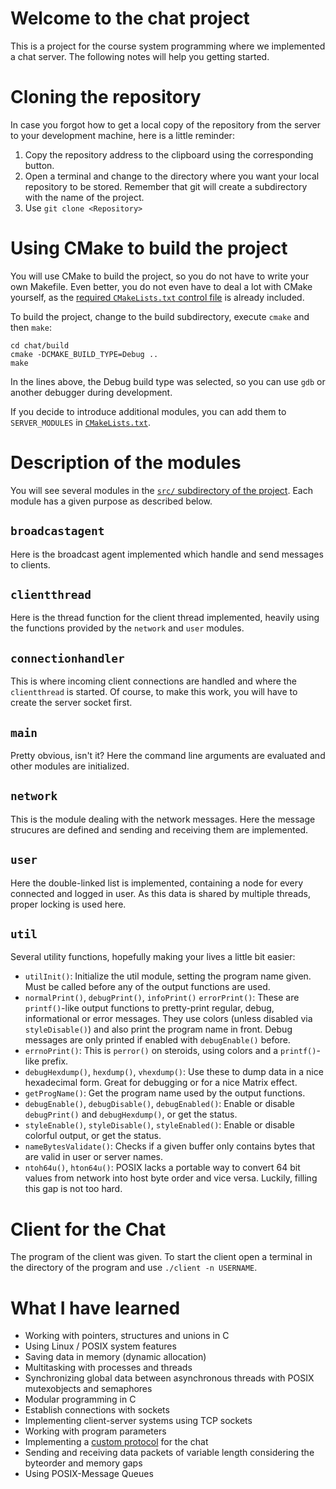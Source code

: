 Welcome to the chat project
===========================

This is a project for the course system programming where we implemented a chat server.
The following notes will help you getting started.

Cloning the repository
======================

In case you forgot how to get a local copy of the repository from the server to your development machine, here is
a little reminder:

1. Copy the repository address to the clipboard using the corresponding button.
2. Open a terminal and change to the directory where you want your local repository to be stored.
   Remember that git will create a subdirectory with the name of the project.
3. Use `git clone <Repository>`

Using CMake to build the project
================================

You will use CMake to build the project, so you do not have to write your own Makefile.
Even better, you do not even have to deal a lot with CMake yourself, as the
[required `CMakeLists.txt` control file](CMakeLists.txt) is already included.

To build the project, change to the build subdirectory, execute `cmake` and then `make`:
```
cd chat/build
cmake -DCMAKE_BUILD_TYPE=Debug ..
make
```
In the lines above, the Debug build type was selected, so you can use `gdb` or another debugger during development.

If you decide to introduce additional modules, you can add them to `SERVER_MODULES` in
[`CMakeLists.txt`](CMakeLists.txt).

Description of the modules
==========================

You will see several modules in the [`src/` subdirectory of the project](src/).
Each module has a given purpose as described below.

`broadcastagent`
----------------

Here is the broadcast agent implemented which handle and send messages to clients.

`clientthread`
--------------

Here is the thread function for the client thread implemented, heavily using the functions provided by the
`network` and `user` modules.

`connectionhandler`
-------------------

This is where incoming client connections are handled and where the `clientthread` is started.
Of course, to make this work, you will have to create the server socket first.

`main`
------

Pretty obvious, isn't it? Here the command line arguments are evaluated and other modules are initialized.

`network`
----------

This is the module dealing with the network messages. Here the message strucures are defined and sending and
receiving them are implemented.

`user`
------

Here the double-linked list is implemented, containing a node for every connected and logged in user.
As this data is shared by multiple threads, proper locking is used here.

`util`
------

Several utility functions, hopefully making your lives a little bit easier:

* `utilInit()`: Initialize the util module, setting the program name given.
   Must be called before any of the output functions are used.
* `normalPrint()`, `debugPrint()`, `infoPrint()` `errorPrint()`: These are `printf()`-like output functions to
  pretty-print regular, debug, informational or error messages.
  They use colors (unless disabled via `styleDisable()`) and also print the program name in front.
  Debug messages are only printed if enabled with `debugEnable()` before.
* `errnoPrint()`: This is `perror()` on steroids, using colors and a `printf()`-like prefix.
* `debugHexdump()`, `hexdump()`, `vhexdump()`: Use these to dump data in a nice hexadecimal form.
  Great for debugging or for a nice Matrix effect.
* `getProgName()`: Get the program name used by the output functions.
* `debugEnable()`, `debugDisable()`, `debugEnabled()`: Enable or disable `debugPrint()` and `debugHexdump()`, or
  get the status.
* `styleEnable()`, `styleDisable()`, `styleEnabled()`: Enable or disable colorful output, or get the status.
* `nameBytesValidate()`: Checks if a given buffer only contains bytes that are valid in user or server names.
* `ntoh64u()`, `hton64u()`: POSIX lacks a portable way to convert 64 bit values from network into host byte order and
  vice versa. Luckily, filling this gap is not too hard.

Client for the Chat
===================

The program of the client was given.
To start the client open a terminal in the directory of the program and use `./client -n USERNAME`.

What I have learned
===================

* Working with pointers, structures and unions in C
* Using Linux / POSIX system features
* Saving data in memory (dynamic allocation)
* Multitasking with processes and threads
* Synchronizing global data between asynchronous threads with POSIX mutexobjects and semaphores
* Modular programming in C
* Establish connections with sockets
* Implementing client-server systems using TCP sockets
* Working with program parameters
* Implementing a [custom protocol](protocol.txt) for the chat
* Sending and receiving data packets of variable length considering the byteorder and memory gaps
* Using POSIX-Message Queues